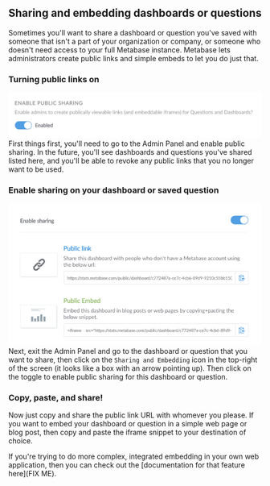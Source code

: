 ## Sharing and embedding dashboards or questions
Sometimes you'll want to share a dashboard or question you've saved with someone that isn't a part of your organization or company, or someone who doesn't need access to your full Metabase instance. Metabase lets administrators create public links and simple embeds to let you do just that.

### Turning public links on
![Enable public sharing](images/public-links/enable-public-sharing.png)
First things first, you'll need to go to the Admin Panel and enable public sharing. In the future, you'll see dashboards and questions you've shared listed here, and you'll be able to revoke any public links that you no longer want to be used.

### Enable sharing on your dashboard or saved question
![Enable sharing](images/public-links/enable-links.png)
Next, exit the Admin Panel and go to the dashboard or question that you want to share, then click on the `Sharing and Embedding` icon in the top-right of the screen (it looks like a box with an arrow pointing up). Then click on the toggle to enable public sharing for this dashboard or question.

### Copy, paste, and share!
Now just copy and share the public link URL with whomever you please. If you want to embed your dashboard or question in a simple web page or blog post, then copy and paste the iframe snippet to your destination of choice.

If you're trying to do more complex, integrated embedding in your own web application, then you can check out the [documentation for that feature here](FIX ME).

